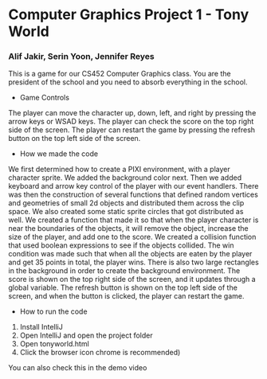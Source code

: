 # Computer Graphics Project 1 - Tony World
### Alif Jakir, Serin Yoon, Jennifer Reyes

This is a game for our CS452 Computer Graphics class.
You are the president of the school and you need to absorb everything in the school.

- Game Controls

The player can move the character up, down, left, and right by pressing the arrow keys or WSAD keys.
The player can check the score on the top right side of the screen.
The player can restart the game by pressing the refresh button on the top left side of the screen.

- How we made the code

We first determined how to create a PIXI environment, with a player character sprite.
We added the background color next. Then we added keyboard and arrow key control of the player with our event handlers.
There was then the construction of several functions that defined random vertices and geometries of small 2d objects
and distributed them across the clip space. We also created some static sprite circles that got distributed as well.
We created a function that made it so that when the player character is near the boundaries of the objects,
it will remove the object, increase the size of the player, and add one to the score.
We created a collision function that used boolean expressions to see if the objects collided.
The win condition was made such that when all the objects are eaten by the player and get 35 points in total, the player wins.
There is also two large rectangles in the background in order to create the background environment.
The score is shown on the top right side of the screen, and it updates through a global variable.
The refresh button is shown on the top left side of the screen, and when the button is clicked, the player can restart the game.

- How to run the code

1. Install IntelliJ
2. Open IntelliJ and open the project folder
3. Open tonyworld.html
4. Click the browser icon chrome is recommended)

You can also check this in the demo video